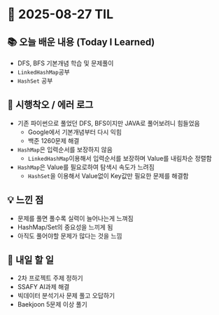 # 📅 2025-08-27 TIL

## 📚 오늘 배운 내용 (Today I Learned)
- DFS, BFS 기본개념 학습 및 문제풀이
- `LinkedHashMap`공부
- `HashSet` 공부

## 🐛 시행착오 / 에러 로그
- 기존 파이썬으로 풀었던 DFS, BFS이지만 JAVA로 풀어보려니 힘들었음
	- Google에서 기본개념부터 다시 익힘
	- 백준 1260문제 해결
- `HashMap`은 입력순서를 보장하지 않음
	- `LinkedHashMap`이용해서 입력순서를 보장하며 Value를 내림차순 정렬함
- `HashMap`은 Value를 필요로하여 탐색시 속도가 느려짐
	- `HashSet`을 이용해서 Value없이 Key값만 필요한 문제를 해결함

## 💡 느낀 점
- 문제를 풀면 풀수록 실력이 늘어나는게 느껴짐
- HashMap/Set의 중요성을 느끼게 됨
- 아직도 풀어야할 문제가 많다는 것을 느낌

## 🚀 내일 할 일
- 2차 프로젝트 주제 정하기
- SSAFY AI과제 해결
- 빅데이터 분석기사 문제 풀고 오답하기
- Baekjoon 5문제 이상 풀기
